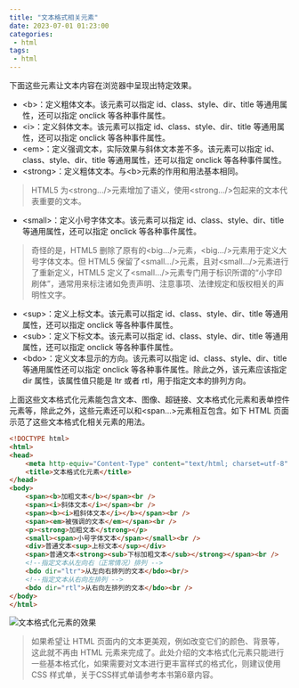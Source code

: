 ```yaml
---
title: "文本格式相关元素"
date: 2023-07-01 01:23:00
categories:
 - html
tags:
 - html
---
```


下面这些元素让文本内容在浏览器中呈现出特定效果。

* \<b\>：定义粗体文本。该元素可以指定 id、class、style、dir、title 等通用属性，还可以指定 onclick 等各种事件属性。
* \<i\>：定义斜体文本。该元素可以指定 id、class、style、dir、title 等通用属性，还可以指定 onclick 等各种事件属性。
* \<em\>：定义强调文本，实际效果与斜体文本差不多。该元素可以指定 id、class、style、dir、title 等通用属性，还可以指定 onclick 等各种事件属性。
* \<strong\>：定义粗体文本。与\<b\>元素的作用和用法基本相同。

> HTML5 为\<strong...\/\>元素增加了语义，使用\<strong...\/\>包起来的文本代表重要的文本。

* \<small\>：定义小号字体文本。该元素可以指定 id、class、style、dir、title 等通用属性，还可以指定 onclick 等各种事件属性。

> 奇怪的是，HTML5 删除了原有的\<big...\/\>元素，\<big...\/\>元素用于定义大号字体文本。但 HTML5 保留了\<small...\/\>元素，且对\<small...\/\>元素进行了重新定义，HTML5 定义了\<small...\/\>元素专门用于标识所谓的“小字印刷体”，通常用来标注诸如免责声明、注意事项、法律规定和版权相关的声明性文字。

* \<sup\>：定义上标文本。该元素可以指定 id、class、style、dir、title 等通用属性，还可以指定 onclick 等各种事件属性。
* \<sub\>：定义下标文本。该元素可以指定 id、class、style、dir、title 等通用属性，还可以指定 onclick 等各种事件属性。
* \<bdo\>：定义文本显示的方向。该元素可以指定 id、class、style、dir、title 等通用属性还可以指定 onclick 等各种事件属性。除此之外，该元素应该指定 dir 属性，该属性值只能是 ltr 或者 rtl，用于指定文本的排列方向。

上面这些文本格式化元素能包含文本、图像、超链接、文本格式化元素和表单控件元素等，除此之外，这些元素还可以和\<span...\>元素相互包含。如下 HTML 页面示范了这些文本格式化相关元素的用法。

```html
<!DOCTYPE html>
<html>
<head>
    <meta http-equiv="Content-Type" content="text/html; charset=utf-8" />
    <title>文本格式化元素</title>
</head>
<body>
    <span><b>加粗文本</b></span><br />
    <span><i>斜体文本</i></span><br />
    <span><b><i>粗斜体文本</i></b></span><br />
    <span><em>被强调的文本</em></span><br />
    <p><strong>加粗文本</strong></p>
    <small><span>小号字体文本</span></small><br />
    <div>普通文本<sup>上标文本</sup></div>
    <span>普通文本<strong><sub>下标加粗文本</sub></strong></span><br />
    <!--指定文本从左向右（正常情况）排列 -->
    <bdo dir="ltr">从左向右排列的文本</bdo><br/>
    <!--指定文本从右向左排列 -->
    <bdo dir="rtl">从右向左排列的文本</bdo><br />
</body>
</html>
```

![文本格式化元素的效果](/文本格式化元素的效果.png '文本格式化元素的效果')

> 如果希望让 HTML 页面内的文本更美观，例如改变它们的颜色、背景等，这此就不再由 HTML 元素来完成了。此处介绍的文本格式化元素只能进行一些基本格式化，如果需要对文本进行更丰富样式的格式化，则建议使用 CSS 样式单，关于CSS样式单请参考本书第6章内容。